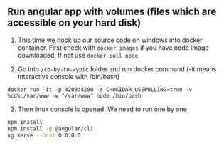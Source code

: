 ## Run angular app with volumes (files which are accessible on your hard disk)

1. This time we hook up our source code on windows into docker container. First check with `docker images` if you have node image downloaded. If not use `docker pull node`

2. Go into `/co-by-tu-wypic` folder and run docker command (-it means interactive console with /bin/bash)

```posh
docker run -it -p 4200:4200 -e CHOKIDAR_USEPOLLING=true -v %cd%:/var/www -w "/var/www" node /bin/bash
```

3. Then linux console is opened. We need to run one by one

```bash
npm install
npm install -g @angular/cli
ng serve --host 0.0.0.0
```